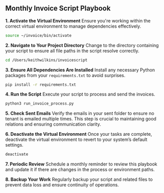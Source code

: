 ## Monthly Invoice Script Playbook

**1. Activate the Virtual Environment**
Ensure you're working within the correct virtual environment to manage dependencies effectively.

```bash
source ~/invoice/bin/activate
```

**2. Navigate to Your Project Directory**
Change to the directory containing your script to ensure all file paths in the script resolve correctly.

```bash
cd /Users/keithwilkins/invoicescript
```

**3. Ensure All Dependencies Are Installed**
Install any necessary Python packages from your `requirements.txt` to avoid surprises.

```bash
pip install -r requirements.txt
```

**4. Run the Script**
Execute your script to process and send the invoices.

```bash
python3 run_invoice_process.py
```

**5. Check Sent Emails**
Verify the emails in your sent folder to ensure no tenant is emailed multiple times. This step is crucial to maintaining good relations and ensuring communication clarity.

**6. Deactivate the Virtual Environment**
Once your tasks are complete, deactivate the virtual environment to revert to your system’s default settings.

```bash
deactivate
```

**7. Periodic Review**
Schedule a monthly reminder to review this playbook and update it if there are changes in the process or environment paths.

**8. Backup Your Work**
Regularly backup your script and related files to prevent data loss and ensure continuity of operations.

